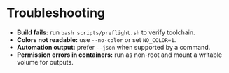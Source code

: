 # Troubleshooting
- **Build fails:** run `bash scripts/preflight.sh` to verify toolchain.
- **Colors not readable:** use `--no-color` or set `NO_COLOR=1`.
- **Automation output:** prefer `--json` when supported by a command.
- **Permission errors in containers:** run as non-root and mount a writable volume for outputs.

